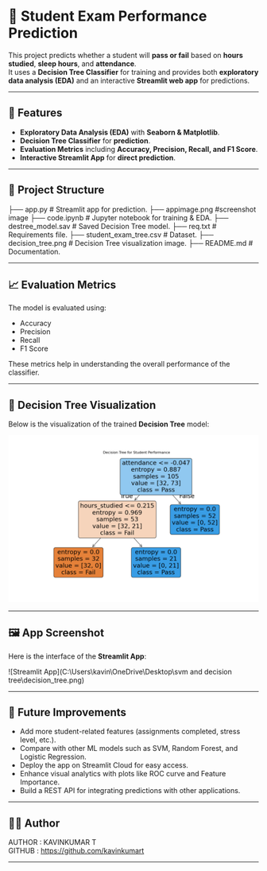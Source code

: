 # 📘 **Student Exam Performance Prediction**

This project predicts whether a student will **pass or fail** based on **hours studied**, **sleep hours**, and **attendance**.  
It uses a **Decision Tree Classifier** for training and provides both **exploratory data analysis (EDA)** and an interactive **Streamlit web app** for predictions.  

---

## 🚀 **Features**

- **Exploratory Data Analysis (EDA)** with **Seaborn & Matplotlib**.  
- **Decision Tree Classifier** for **prediction**.  
- **Evaluation Metrics** including **Accuracy, Precision, Recall, and F1 Score**.  
- **Interactive Streamlit App** for **direct prediction**.  

---

## 📂 **Project Structure**

├── app.py # Streamlit app for prediction.
├── appimage.png #screenshot image
├── code.ipynb # Jupyter notebook for training & EDA.
├── destree_model.sav # Saved Decision Tree model.
├── req.txt # Requirements file.
├── student_exam_tree.csv # Dataset.
├── decision_tree.png # Decision Tree visualization image.
├── README.md # Documentation.

---

## 📈 **Evaluation Metrics**

The model is evaluated using:

- Accuracy  
- Precision  
- Recall  
- F1 Score  

These metrics help in understanding the overall performance of the classifier.  

---

## 🌳 **Decision Tree Visualization**

Below is the visualization of the trained **Decision Tree** model:  

![Decision Tree](decision_tree.png)

---

## 🖼️ **App Screenshot**

Here is the interface of the **Streamlit App**:  

![Streamlit App](C:\Users\kavin\OneDrive\Desktop\svm and decision tree\decision_tree.png)

---

## 📌 **Future Improvements**

- Add more student-related features (assignments completed, stress level, etc.).  
- Compare with other ML models such as SVM, Random Forest, and Logistic Regression.  
- Deploy the app on Streamlit Cloud for easy access.  
- Enhance visual analytics with plots like ROC curve and Feature Importance.  
- Build a REST API for integrating predictions with other applications.  

---


## 👨‍💻 **Author**

AUTHOR : KAVINKUMAR T  
GITHUB : https://github.com/kavinkumart  

---

